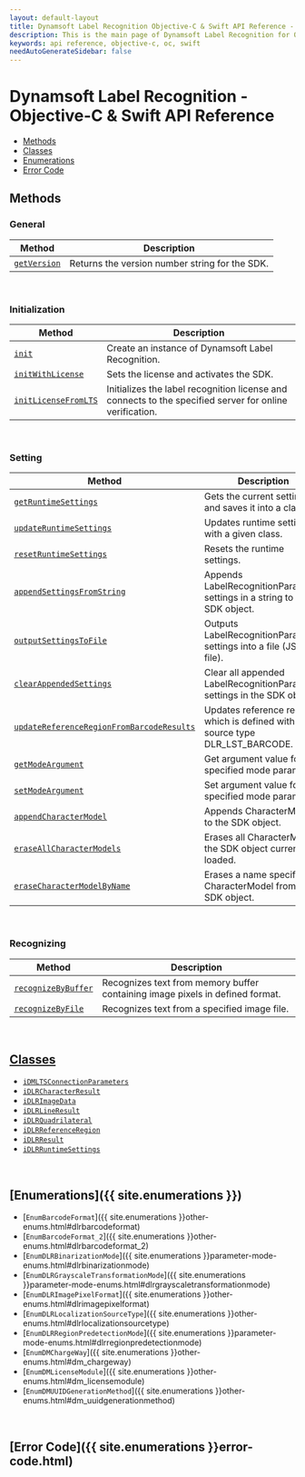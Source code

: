 ```yaml
---
layout: default-layout
title: Dynamsoft Label Recognition Objective-C & Swift API Reference - Main Page
description: This is the main page of Dynamsoft Label Recognition for Objective-C & Swift API Reference.
keywords: api reference, objective-c, oc, swift
needAutoGenerateSidebar: false
---
```


# Dynamsoft Label Recognition - Objective-C & Swift API Reference

- [Methods](#methods) 
- [Classes](#classes)  
- [Enumerations](#enumerations)
- [Error Code](#error-code)

## Methods

### General
   
  | Method               | Description |
  |----------------------|-------------|
  | [`getVersion`](methods/general.md#getversion) | Returns the version number string for the SDK. |
   
&nbsp; 

### Initialization
  
  | Method               | Description |
  |----------------------|-------------|
  | [`init`](methods/initialization.md#init) | Create an instance of Dynamsoft Label Recognition. |
  | [`initWithLicense`](methods/initialization.md#initWithLicense) | Sets the license and activates the SDK. |
  | [`initLicenseFromLTS`](methods/initialization.md#initlicensefromlts) | Initializes the label recognition license and connects to the specified server for online verification. |

&nbsp; 

### Setting

  | Method               | Description |
  |----------------------|-------------|
  | [`getRuntimeSettings`](methods/settings.md#getruntimesettings) | Gets the current settings and saves it into a class. |
  | [`updateRuntimeSettings`](methods/settings.md#updateruntimesettings) | Updates runtime settings with a given class. |
  | [`resetRuntimeSettings`](methods/settings.md#resetruntimesettings) | Resets the runtime settings. |
  | [`appendSettingsFromString`](methods/settings.md#appendsettingsfromstring) | Appends LabelRecognitionParameter settings in a string to the SDK object. |
  | [`outputSettingsToFile`](methods/settings.md#outputsettingstofile) | Outputs LabelRecognitionParameter settings into a file (JSON file). |
  | [`clearAppendedSettings`](methods/settings.md#clearappendedsettings) | Clear all appended LabelRecognitionParameter settings in the SDK object. |
  | [`updateReferenceRegionFromBarcodeResults`](methods/settings.md#updatereferenceregionfrombarcoderesults) | Updates reference region which is defined with source type DLR_LST_BARCODE. |
  | [`getModeArgument`](methods/settings.md#getmodeargument) | Get argument value for the specified mode parameter. |
  | [`setModeArgument`](methods/settings.md#setmodeargument) | Set argument value for the specified mode parameter. |
  | [`appendCharacterModel`](methods/settings.md#appendCharacterModel) | Appends CharacterModel to the SDK object. |
  | [`eraseAllCharacterModels`](methods/settings.md#appendCharacterModel) | Erases all CharacterModels the SDK object currently loaded. |
  | [`eraseCharacterModelByName`](methods/settings.md#appendCharacterModel) | Erases a name specified CharacterModel from the SDK object. |

&nbsp; 
   
### Recognizing
   
  | Method               | Description |
  |----------------------|-------------|
  | [`recognizeByBuffer`](methods/recognizing.md#recognizebybuffer) | Recognizes text from memory buffer containing image pixels in defined format. |
  | [`recognizeByFile`](methods/recognizing.md#recognizebyfile) | Recognizes text from a specified image file. |
   
&nbsp; 

## [Classes](class/index.md)
- [`iDMLTSConnectionParameters`](dm-lts-connection-parameters.md)
- [`iDLRCharacterResult`](class/dlr-character-result.md)		
- [`iDLRImageData`](class/dlr-image-data.md)		
- [`iDLRLineResult`](class/dlr-line-result.md)	
- [`iDLRQuadrilateral`](class/dlr-quadrilateral.md)	
- [`iDLRReferenceRegion`](class/dlr-reference-region.md)	
- [`iDLRResult`](class/dlr-result.md)		
- [`iDLRRuntimeSettings`](class/dlr-runtime-settings.md)	

&nbsp; 

## [Enumerations]({{ site.enumerations }})
- [`EnumBarcodeFormat`]({{ site.enumerations }}other-enums.html#dlrbarcodeformat)
- [`EnumBarcodeFormat_2`]({{ site.enumerations }}other-enums.html#dlrbarcodeformat_2)
- [`EnumDLRBinarizationMode`]({{ site.enumerations }}parameter-mode-enums.html#dlrbinarizationmode)
- [`EnumDLRGrayscaleTransformationMode`]({{ site.enumerations }}parameter-mode-enums.html#dlrgrayscaletransformationmode)
- [`EnumDLRImagePixelFormat`]({{ site.enumerations }}other-enums.html#dlrimagepixelformat)
- [`EnumDLRLocalizationSourceType`]({{ site.enumerations }}other-enums.html#dlrlocalizationsourcetype)
- [`EnumDLRRegionPredetectionMode`]({{ site.enumerations }}parameter-mode-enums.html#dlrregionpredetectionmode)
- [`EnumDMChargeWay`]({{ site.enumerations }}other-enums.html#dm_chargeway)	
- [`EnumDMLicenseModule`]({{ site.enumerations }}other-enums.html#dm_licensemodule)	
- [`EnumDMUUIDGenerationMethod`]({{ site.enumerations }}other-enums.html#dm_uuidgenerationmethod)	

&nbsp; 

## [Error Code]({{ site.enumerations }}error-code.html)
		
